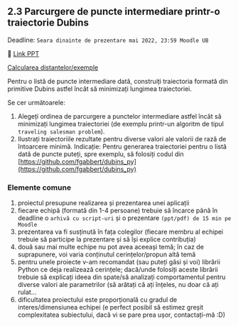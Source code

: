 ## 2.3 Parcurgere de puncte intermediare printr-o traiectorie Dubins
Deadline: ```Seara dinainte de prezentare mai 2022, 23:59 Moodle UB```

:satellite: [Link PPT](https://docs.google.com/presentation/d/15mF5usbgJ3Nv0vp59ppluK4oTWnLE7Z11vyxeo4OXkc/edit?usp=sharing)

[Calcularea distantelor/exemple](https://www.geogebra.org/calculator/v85gy86u)

Pentru o listă de puncte intermediare dată, construiți traiectoria formată din
primitive Dubins astfel încât să minimizați lungimea traiectoriei.

Se cer următoarele:

1. Alegeți ordinea de parcurgere a punctelor intermediare astfel încât să minimizați
lungimea traiectoriei (de exemplu printr-un algoritm de tipul ```traveling salesman problem```).
2. Ilustrați traiectoriile rezultate pentru diverse valori ale valorii de rază de întoarcere minimă.
Indicație: Pentru generarea traiectoriei pentru o listă dată de puncte puteți, spre exemplu, să folosiți codul din [https://github.com/fgabbert/dubins_py](https://github.com/fgabbert/dubins_py)

### Elemente comune
1. proiectul presupune realizarea și prezentarea unei aplicații 
2. fiecare echipă (formată din 1-4 persoane) trebuie să încarce până în deadline o ```arhivă cu script-uri``` și o prezentare ```(ppt/pdf) de 15 min pe Moodle```
3. prezentarea va fi susținută în fața colegilor (fiecare membru al echipei trebuie să participe la prezentare și să își explice contribuția)
4. două sau mai multe echipe nu pot avea aceeași temă; în caz de suprapunere, voi varia conținutul cerințelor/propun altă temă
5. pentru unele proiecte v-am recomandat (sau puteți găsi și voi) librării Python ce deja realizează cerințele; dacă/unde folosiți aceste librării trebuie să explicați ideea din spate/să analizați comportamentul pentru diverse valori ale parametrilor (să arătați că ați înțeles, nu doar că ați rulat...
6. dificultatea proiectului este proporțională cu gradul de interes/dimensiunea echipei (e perfect posibil să estimez greșit complexitatea subiectului, dacă vi se pare prea ușor, contactați-mă :D)